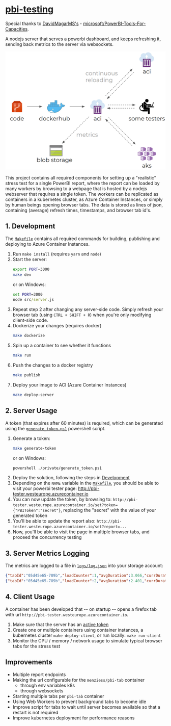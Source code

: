 # [pbi-testing](/README.md)

Special thanks to [DavidMagarMS's](https://github.com/microsoft/PowerBI-Tools-For-Capacities/commits?author=DavidMagarMS) - [microsoft/PowerBI-Tools-For-Capacities](https://github.com/microsoft/PowerBI-Tools-For-Capacities).

A nodejs server that serves a powerbi dashboard, and keeps refreshing it, sending back metrics to the server via websockets.

<img src="res/testing-powerbi-reports.png" alt="Testing PowerBI reports overview" width="750"/>

This project contains all required components for setting up a "realistic" stress test for a single PowerBI report, where the report can be loaded by many workers by browsing to a webpage that is hosted by a nodejs webserver that requires a single token. The workers can be replicated as containers in a kubernetes cluster, as Azure Container Instances, or simply by human beings opening browser tabs. The data is stored as lines of json, containing (average) refresh times, timestamps, and browser tab id's.

## 1. Development

The [`Makefile`](Makefile) contains all required commands for building, publishing and deploying to Azure Container Instances.

1. Run `make install` (requires `yarn` and `node`)
2. Start the server:
   ```bash
   export PORT=3000
   make dev
   ```
   or on Windows:
   ```cmd
   set PORT=3000
   node src/server.js
   ```
3. Repeat step 2 after changing any server-side code.
   Simply refresh your browser tab (using `CTRL + SHIFT + R`) when you're only modifying client-side code.
4. Dockerize your changes (requires docker)
   ```bash
   make dockerize
   ```
5. Spin up a container to see whether it functions
   ```bash
   make run
   ```
6. Push the changes to a docker registry
   ```bash
   make publish
   ```
7. Deploy your image to ACI (Azure Container Instances)
   ```bash
   make deploy-server
   ```

## 2. Server Usage

A token (that expires after 60 minutes) is required, which can be generated using the [`generate_token.ps1`](private/generate_token.ps1) powershell script.

1. Generate a token:
   ```bash
   make generate-token
   ```
   or on Windows:
   ```bash
   powershell ./private/generate_token.ps1
   ```
2. Deploy the solution, following the steps in [Development](#development)
3. Depending on the `NAME` variable in the [`Makefile`](Makefile), you should be able to visit your powerbi tester page: http://pbi-tester.westeurope.azurecontainer.io
4. You can now update the token, by browsing to: `http://pbi-tester.westeurope.azurecontainer.io/set?token={"PBIToken":"secret"}`, replacing the "secret" with the value of your generated token
5. You'll be able to update the report also: `http://pbi-tester.westeurope.azurecontainer.io/set?report=...`
6. Now, you'll be able to visit the page in multiple browser tabs, and proceed the concurrency testing

## 3. Server Metrics Logging

The metrics are logged to a file in [`logs/log.json`](logs/log.json) into your storage account:

```json
{"tabId":"05d45e65-789b","loadCounter":1,"avgDuration":3.066,"currDuration":3.066,"thinkTimeSeconds":1,"timeStamp":"2020-06-30T13:54:57.750Z"},
{"tabId":"05d45e65-789b","loadCounter":2,"avgDuration":2.401,"currDuration":1.736,"thinkTimeSeconds":1,"timeStamp":"2020-06-30T13:55:00.485Z"},
```

## 4. Client Usage

A container has been developed that -- on startup -- opens a firefox tab with url `http://pbi-tester.westeurope.azurecontainer.io`.

1. Make sure that the server has an [active token](#2.%20Server%20Usage)
2. Create one or multiple containers using container instances, a kubernetes cluster `make deploy-client`, or run locally: `make run-client`
3. Monitor the CPU / memory / network usage to simulate typical browser tabs for the stress test

## Improvements

- Multiple report endpoints
- Making the url configurable for the `menziess/pbi-tab` container
  - through env variables k8s
  - through websockets
- Starting multiple tabs per `pbi-tab` container
- Using Web Workers to prevent background tabs to become idle
- Improve script for tabs to wait until server becomes available so that a restart is not required
- Improve kubernetes deployment for performance reasons
